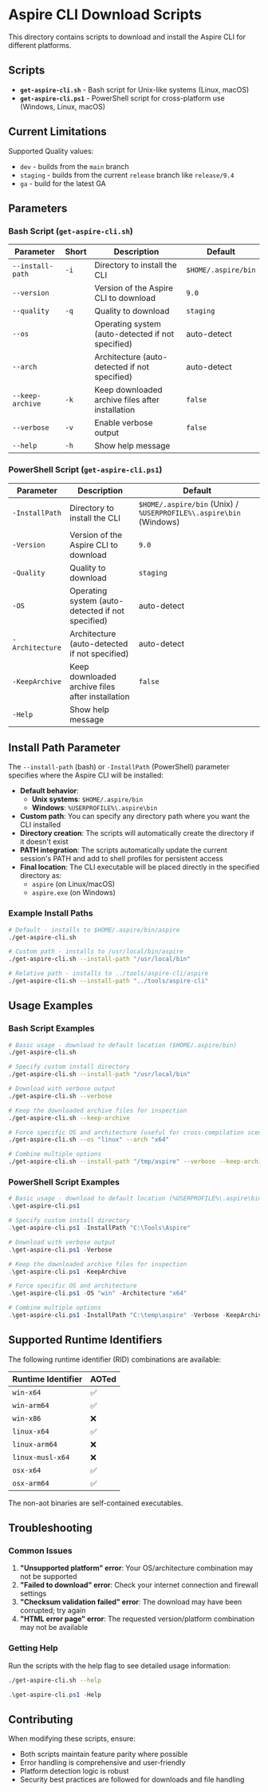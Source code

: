 # Aspire CLI Download Scripts

This directory contains scripts to download and install the Aspire CLI for different platforms.

## Scripts

- **`get-aspire-cli.sh`** - Bash script for Unix-like systems (Linux, macOS)
- **`get-aspire-cli.ps1`** - PowerShell script for cross-platform use (Windows, Linux, macOS)

## Current Limitations

Supported Quality values:

- `dev` - builds from the `main` branch
- `staging` - builds from the current `release` branch like `release/9.4`
- `ga` - build for the latest GA

## Parameters

### Bash Script (`get-aspire-cli.sh`)

| Parameter        | Short | Description                                       | Default               |
|------------------|-------|---------------------------------------------------|-----------------------|
| `--install-path` | `-i`  | Directory to install the CLI                      | `$HOME/.aspire/bin`   |
| `--version`      |       | Version of the Aspire CLI to download             | `9.0`                 |
| `--quality`      | `-q`  | Quality to download                               | `staging`               |
| `--os`           |       | Operating system (auto-detected if not specified) | auto-detect           |
| `--arch`         |       | Architecture (auto-detected if not specified)     | auto-detect           |
| `--keep-archive` | `-k`  | Keep downloaded archive files after installation  | `false`               |
| `--verbose`      | `-v`  | Enable verbose output                             | `false`               |
| `--help`         | `-h`  | Show help message                                 |                       |

### PowerShell Script (`get-aspire-cli.ps1`)

| Parameter       | Description                                       | Default                                                            |
|-----------------|---------------------------------------------------|--------------------------------------------------------------------|
| `-InstallPath`  | Directory to install the CLI                      | `$HOME/.aspire/bin` (Unix) / `%USERPROFILE%\.aspire\bin` (Windows) |
| `-Version`      | Version of the Aspire CLI to download             | `9.0`                                                              |
| `-Quality`      | Quality to download                               | `staging`                                                          |
| `-OS`           | Operating system (auto-detected if not specified) | auto-detect                                                        |
| `-Architecture` | Architecture (auto-detected if not specified)     | auto-detect                                                        |
| `-KeepArchive`  | Keep downloaded archive files after installation  | `false`                                                            |
| `-Help`         | Show help message                                 |                                                                    |

## Install Path Parameter

The `--install-path` (bash) or `-InstallPath` (PowerShell) parameter specifies where the Aspire CLI will be installed:

- **Default behavior**:
  - **Unix systems**: `$HOME/.aspire/bin`
  - **Windows**: `%USERPROFILE%\.aspire\bin`
- **Custom path**: You can specify any directory path where you want the CLI installed
- **Directory creation**: The scripts will automatically create the directory if it doesn't exist
- **PATH integration**: The scripts automatically update the current session's PATH and add to shell profiles for persistent access
- **Final location**: The CLI executable will be placed directly in the specified directory as:
  - `aspire` (on Linux/macOS)
  - `aspire.exe` (on Windows)

### Example Install Paths

```bash
# Default - installs to $HOME/.aspire/bin/aspire
./get-aspire-cli.sh

# Custom path - installs to /usr/local/bin/aspire
./get-aspire-cli.sh --install-path "/usr/local/bin"

# Relative path - installs to ../tools/aspire-cli/aspire
./get-aspire-cli.sh --install-path "../tools/aspire-cli"
```

## Usage Examples

### Bash Script Examples

```bash
# Basic usage - download to default location ($HOME/.aspire/bin)
./get-aspire-cli.sh

# Specify custom install directory
./get-aspire-cli.sh --install-path "/usr/local/bin"

# Download with verbose output
./get-aspire-cli.sh --verbose

# Keep the downloaded archive files for inspection
./get-aspire-cli.sh --keep-archive

# Force specific OS and architecture (useful for cross-compilation scenarios)
./get-aspire-cli.sh --os "linux" --arch "x64"

# Combine multiple options
./get-aspire-cli.sh --install-path "/tmp/aspire" --verbose --keep-archive
```

### PowerShell Script Examples

```powershell
# Basic usage - download to default location (%USERPROFILE%\.aspire\bin or $HOME/.aspire/bin)
.\get-aspire-cli.ps1

# Specify custom install directory
.\get-aspire-cli.ps1 -InstallPath "C:\Tools\Aspire"

# Download with verbose output
.\get-aspire-cli.ps1 -Verbose

# Keep the downloaded archive files for inspection
.\get-aspire-cli.ps1 -KeepArchive

# Force specific OS and architecture
.\get-aspire-cli.ps1 -OS "win" -Architecture "x64"

# Combine multiple options
.\get-aspire-cli.ps1 -InstallPath "C:\temp\aspire" -Verbose -KeepArchive
```

## Supported Runtime Identifiers

The following runtime identifier (RID) combinations are available:

| Runtime Identifier | AOTed |
|-------------------|-------------|
| `win-x64` | ✅ |
| `win-arm64` | ✅ |
| `win-x86` | ❌ |
| `linux-x64` | ✅ |
| `linux-arm64` | ❌ |
| `linux-musl-x64` | ❌ |
| `osx-x64` | ✅ |
| `osx-arm64` | ✅ |

The non-aot binaries are self-contained executables.

## Troubleshooting

### Common Issues

1. **"Unsupported platform" error**: Your OS/architecture combination may not be supported
2. **"Failed to download" error**: Check your internet connection and firewall settings
3. **"Checksum validation failed" error**: The download may have been corrupted; try again
4. **"HTML error page" error**: The requested version/platform combination may not be available

### Getting Help

Run the scripts with the help flag to see detailed usage information:

```bash
./get-aspire-cli.sh --help
```

```powershell
.\get-aspire-cli.ps1 -Help
```

## Contributing

When modifying these scripts, ensure:
- Both scripts maintain feature parity where possible
- Error handling is comprehensive and user-friendly
- Platform detection logic is robust
- Security best practices are followed for downloads and file handling
